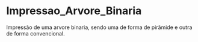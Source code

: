 # Impressao_Arvore_Binaria
Impressão de uma arvore binaria, sendo uma de forma de pirâmide e outra de forma convencional.
